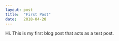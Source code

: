 ```yaml
---
layout: post
title:  "First Post"
date:   2018-04-28
---
```


Hi. This is my first blog post that acts as a test post.
